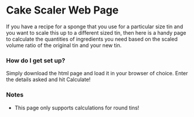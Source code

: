 # Cake Scaler Web Page #

If you have a recipe for a sponge that you use for a particular size tin and you want to scale this up to a different sized tin, then here is a handy page to calculate the quantities of ingredients you need based on the scaled volume ratio of the original tin and your new tin.

### How do I get set up? ###

Simply download the html page and load it in your browser of choice.
Enter the details asked and hit Calculate!

### Notes ###
* This page only supports calculations for round tins!
